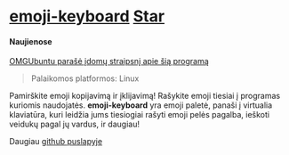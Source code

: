 # [emoji-keyboard](https://github.com/OzymandiasTheGreat/emoji-keyboard) <a class="github-button" href="https://github.com/OzymandiasTheGreat/emoji-keyboard" data-icon="octicon-star" data-size="large" data-show-count="true" aria-label="Star OzymandiasTheGreat/emoji-keyboard on GitHub">Star</a>

#### Naujienose

[OMGUbuntu parašė įdomų straipsnį apie šią programą](https://www.omgubuntu.co.uk/2017/03/emoji-keyboard-app-linux)

<div class="gallery"></div>

> Palaikomos platformos: <span class="platform">Linux</span>

Pamirškite emoji kopijavimą ir įklijavimą! Rašykite emoji tiesiai į programas kuriomis naudojatės.
**emoji-keyboard** yra emoji paletė, panaši į virtualia klaviatūra, kuri leidžia jums tiesiogiai rašyti emoji pelės pagalba, ieškoti veidukų pagal jų vardus, ir daugiau!


<div class="more">

Daugiau [github puslapyje](https://github.com/OzymandiasTheGreat/emoji-keyboard)

</div>

